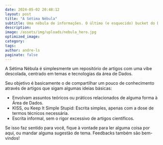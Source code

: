 ```yaml
---
date: 2024-05-02 20:48:12
layout: post
title: "A Sétima Nébula"
subtitle: Uma nébula de informações. O último (e esquecido) bucket do Data Lake. O Batch Load perdido no espaço. Um repositório de artigos sobre dados que talvez possam ajudar alguém a aprender alguma coisa em meio a tantas ferramentas e buzz words.
description:
image: /assets/img/uploads/nebula_hero.jpg
optimized_image:
category:
tags:
author: andre-ls
paginate: false
---
```

A Sétima Nébula é simplesmente um repositório de artigos com uma vibe descolada, centrado em temas e tecnologias da área de Dados.

Seu objetivo é basicamente o de compartilhar um pouco de conhecimento através de artigos que sigam algumas ideias básicas:
- Envolvam assuntos teóricos ou práticos relacionados de alguma forma à Área de Dados.
- KISS, ou Keep It Simple Stupid: Escrita simples, apenas com a dose de termos técnicos necessária.
- Escrita informal, sem o rigor excessivo de artigos científicos.

Se isso faz sentido para você, fique à vontade para ler alguma coisa por aqui, ou mandar alguma sugestão de tema. Feedbacks também são bem-vindos!
